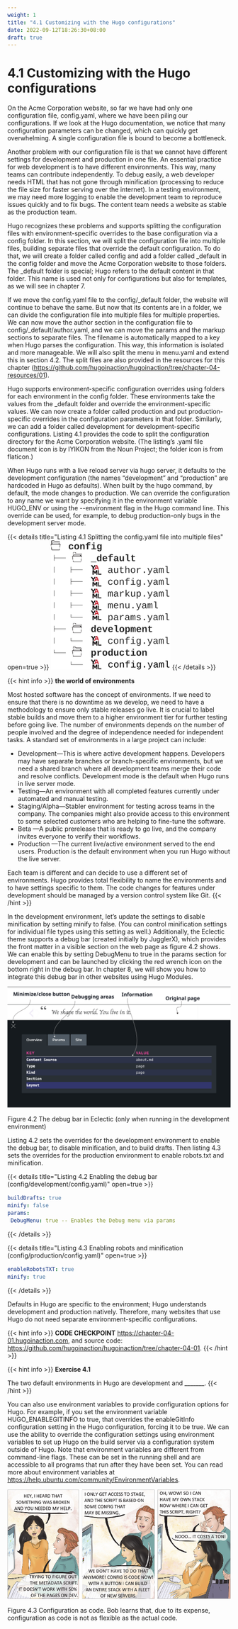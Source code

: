```yaml
---
weight: 1
title: "4.1 Customizing with the Hugo configurations"
date: 2022-09-12T18:26:30+08:00
draft: true
---
```


# 4.1 Customizing with the Hugo configurations

On the Acme Corporation website, so far we have had only one configuration file, config.yaml, where we have been piling our configurations. If we look at the Hugo documentation, we notice that many configuration parameters can be changed, which can quickly get overwhelming. A single configuration file is bound to become a bottleneck.

Another problem with our configuration file is that we cannot have different settings for development and production in one file. An essential practice for web development is to have different environments. This way, many teams can contribute independently. To debug easily, a web developer needs HTML that has not gone through minification (processing to reduce the file size for faster serving over the internet). In a testing environment, we may need more logging to enable the development team to reproduce issues quickly and to fix bugs. The content team needs a website as stable as the production team.

Hugo recognizes these problems and supports splitting the configuration files with environment-specific overrides to the base configuration via a config folder. In this section, we will split the configuration file into multiple files, building separate files that override the default configuration. To do that, we will create a folder called config and add a folder called _default in the config folder and move the Acme Corporation website to those folders. The _default folder is special; Hugo refers to the default content in that folder. This name is used not only for configurations but also for templates, as we will see in chapter 7.

If we move the config.yaml file to the config/_default folder, the website will continue to behave the same. But now that its contents are in a folder, we can divide the configuration file into multiple files for multiple properties. We can now move the author section in the configuration file to config/_default/author.yaml, and we can move the params and the markup sections to separate files. The filename is automatically mapped to a key when Hugo parses the configuration. This way, this information is isolated and more manageable. We will also split the menu in menu.yaml and extend this in section 4.2. The split files are also provided in the resources for this chapter (https://github.com/hugoinaction/hugoinaction/tree/chapter-04-resources/01).

Hugo supports environment-specific configuration overrides using folders for each environment in the config folder. These environments take the values from the _default folder and override the environment-specific values. We can now create a folder called production and put production-specific overrides in the configuration parameters in   that folder. Similarly, we can add a folder called development for development-specific configurations. Listing 4.1 provides the code to split the configuration directory for the Acme Corporation website. (The listing’s .yaml file document icon is by IYIKON from the Noun Project; the folder icon is from flaticon.)

When Hugo runs with a live reload server via hugo server, it defaults to the development configuration (the names “development” and “production” are hardcoded in Hugo as defaults). When built by the hugo command, by default, the mode changes to production. We can override the configuration to any name we want by specifying it in the environment variable HUGO_ENV or using the --environment flag in the Hugo command line. This override can be used, for example, to debug production-only bugs in the development server mode.

{{< details title="Listing 4.1 Splitting the config.yaml file into multiple files" open=true >}}
![Listing4.1](Listing4.1.svg)
{{< /details >}}    

{{< hint info >}}
**the world of environments**

Most hosted software has the concept of environments. If we need to ensure that there is no downtime as we develop, we need to have a methodology to ensure only stable releases go live. It is crucial to label stable builds and move them to a higher environment tier for further testing before going live. The number of environments depends on the number of people involved and the degree of independence needed for independent tasks. A standard set of environments in a large project can include:
- Development—This is where active development happens. Developers may have separate branches or branch-specific environments, but we need a shared branch where all development teams merge their code and resolve conflicts. Development mode is the default when Hugo runs in live server mode.
- Testing—An environment with all completed features currently under automated and manual testing.
- Staging/Alpha—Stabler environment for testing across teams in the company. The companies might also provide access to this environment to some selected customers who are helping to fine-tune the software.
- Beta —A public prerelease that is ready to go live, and the company invites everyone to verify their workflows.
- Production —The current live/active environment served to the end users. Production is the default environment when you run Hugo without the live server.

Each team is different and can decide to use a different set of environments. Hugo provides total flexibility to name the environments and to have settings specific to them. The code changes for features under development should be managed by a version control system like Git.
{{< /hint >}}


In the development environment, let’s update the settings to disable minification by setting minify to false. (You can control minification settings for individual file types using this setting as well.) Additionally, the Eclectic theme supports a debug bar (created initially by JugglerX), which provides the front matter in a visible section on the web page as figure 4.2 shows. We can enable this by setting DebugMenu to true in the params section for development and can be launched by clicking the red wrench icon on the bottom right in the debug bar. In chapter 8, we will show you how to integrate this debug bar in other websites using Hugo Modules.

![Figure4.2](Figure4.2.svg)

Figure 4.2 The debug bar in Eclectic (only when running in the development environment)

Listing 4.2 sets the overrides for the development environment to enable the debug bar, to disable minification, and to build drafts. Then listing 4.3 sets the overrides for the production environment to enable robots.txt and minification.

{{< details title="Listing 4.2  Enabling the debug bar (config/development/config.yaml)" open=true >}}
```yaml
buildDrafts: true 
minify: false 
params: 
 DebugMenu: true -- Enables the Debug menu via params
```
{{< /details >}}

{{< details title="Listing 4.3 Enabling robots and minification (config/production/config.yaml)" open=true >}}
```yaml
enableRobotsTXT: true 
minify: true
```
{{< /details >}}

Defaults in Hugo are specific to the environment; Hugo understands development and production natively. Therefore, many websites that use Hugo do not need separate environment-specific configurations.

{{< hint info >}}
**CODE CHECKPOINT**     https://chapter-04-01.hugoinaction.com, and source code: https://github.com/hugoinaction/hugoinaction/tree/chapter-04-01.
{{< /hint >}}

{{< hint info >}}
**Exercise 4.1**

The two default environments in Hugo are development and _______.
{{< /hint >}}

You can also use environment variables to provide configuration options for Hugo. For example, if you set the environment variable HUGO_ENABLEGITINFO to true, that overrides the enableGitInfo configuration setting in the Hugo configuration, forcing it to be true. We can use the ability to override the configuration settings using environment variables to set up Hugo on the build server via a configuration system outside of Hugo. Note that environment variables are different from command-line flags. These can be set in the running shell and are accessible to all programs that run after they have been set. You can read more about environment variables at https://help.ubuntu.com/community/EnvironmentVariables.

![Figure4.3](Figure4.3.svg)

Figure 4.3 Configuration as code. Bob learns that, due to its expense, configuration as code is not as flexible as the actual code.